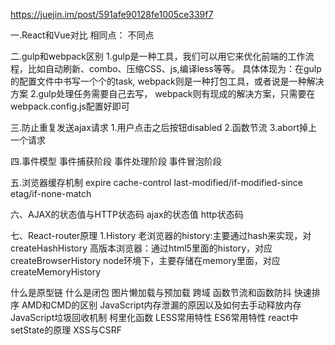 https://juejin.im/post/591afe90128fe1005ce339f7

一.React和Vue对比
相同点：
不同点


二.gulp和webpack区别
1.gulp是一种工具，我们可以用它来优化前端的工作流程，比如自动刷新、combo、压缩CSS、js,编译less等等。
具体体现为：在gulp的配置文件中书写一个个的task,
webpack则是一种打包工具，或者说是一种解决方案
2.gulp处理任务需要自己去写，
  webpack则有现成的解决方案，只需要在webpack.config.js配置好即可

三.防止重复发送ajax请求
1.用户点击之后按钮disabled
2.函数节流
3.abort掉上一个请求


四.事件模型
事件捕获阶段
事件处理阶段
事件冒泡阶段


五.浏览器缓存机制
expire
cache-control
last-modified/if-modified-since
etag/if-none-match

六、AJAX的状态值与HTTP状态码
ajax的状态值
http状态码


七、React-router原理
1.History
老浏览器的history:主要通过hash来实现，对createHashHistory
高版本浏览器：通过html5里面的history，对应createBrowserHistory
node环境下，主要存储在memory里面，对应createMemoryHistory



什么是原型链
什么是闭包
图片懒加载与预加载
跨域
函数节流和函数防抖
快速排序
AMD和CMD的区别
JavaScript内存泄漏的原因以及如何去手动释放内存
JavaScript垃圾回收机制
柯里化函数
LESS常用特性
ES6常用特性
react中setState的原理
XSS与CSRF